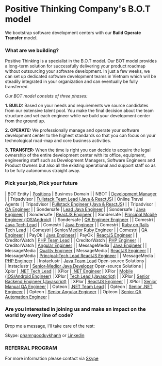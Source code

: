 # Positive Thinking Company's B.O.T model

We bootstrap software development centers with our **Build Operate Transfer** model.

### What are we building? 
Positive Thinking is a specialist in the B.O.T model. Our BOT model provides a long-term solution for successfully delivering your product roadmap without outsourcing your software development. In just a few weeks, we can set up dedicated software development teams in Vietnam which will be steadily integrated in your organization and can eventually be fully transferred.

_Our BOT model consists of three phases:_

**1. BUILD:** Based on your needs and requirements we source candidates from our extensive talent pool. You make the final decision about the team structure and vet each engineer while we build your development center from the ground up.

**2. OPERATE:** We professionally manage and operate your software development center to the highest standards so that you can focus on your technological road-map and core business activities.

**3. TRANSFER:** When the time is right you can decide to acquire the legal ownership of the entire development center with its office, equipment, engineering staff such as Development Managers, Software Engineers and Product Owners but also all the existing operational and support staff so as to be fully autonomous straight away.
### Pick your job, Pick your future

| BOT Entity | [Positions]() | Business Domain |
| NBOT | [Development Manager](https://careers.positivethinking.tech/ptc_jobs/development-manager-ho-chi-minh-city-bot/) | 
| Tripadvisor | [Fullstack Team Lead (Java & ReactJS)](https://careers.positivethinking.tech/ptc_jobs/java-team-lead-full-stack-viator-a-tripadvisor-company-ho-chi-minh-bot/) | Online Travel Agents |
| Tripadvisor | [Fullstack Engineer (Java & ReactJS)](https://careers.positivethinking.tech/ptc_jobs/senior-medior-full-stack-java-developer-viator-a-tripadvisor-company-ho-chi-minh-bot/) |
| Tripadvisor | [QA Engineer](https://careers.positivethinking.tech/ptc_jobs/senior-qa-engineer-ota/) |
| Sondersafe | [Lead Java Engineer](JobClosed) |
| Sondersafe | [Java Engineer](https://careers.positivethinking.tech/ptc_jobs/senior-java-developer-sds/) |
| Sondersafe | [ReactJS Engineer](JobClosed) |
| Sondersafe | [Principal Mobile Engineer (iOS/Android)](https://careers.positivethinking.tech/ptc_jobs/senior-principal-android-developer-sds/) |
| Sondersafe | [QA Engineer Engineer](https://careers.positivethinking.tech/ptc_jobs/senior-manual-qa-engineer-sds/) |
| Comestri | [Java Tech Lead](https://careers.positivethinking.tech/ptc_jobs/java-technical-lead-cmt/) |
| Comestri | [Java Engineer](https://careers.positivethinking.tech/ptc_jobs/medior-senior-java-developer/) |
| Comestri | [Ruby on Rails Tech Lead](JobClosed) |
| Comestri | [Senior/Medior Ruby Engineer](https://careers.positivethinking.tech/ptc_jobs/ruby-on-rails-developer-cmt/) |
| Comestri | [QA Engineer](https://careers.positivethinking.tech/ptc_jobs/senior-qa-engineer-cmt/) |
| PayOk | [Java Engineer](JobClosed)|
| PayOk | [ReactJS Engineer](JobClosed) |
| CreditorWatch | [PHP Team Lead](JobClosed) |
| CreditorWatch | [PHP Engineer](https://careers.positivethinking.tech/ptc_jobs/senior-php-developer-cw/) |
| CreditorWatch | [Angular Engineer](https://careers.positivethinking.tech/ptc_jobs/senior-angular-developer-cw-bot/) |
| MessageMedia | [Java Engineer](https://careers.positivethinking.tech/ptc_jobs/java-developer-mm/) |
| MessageMedia | [Quality Engineer](https://careers.positivethinking.tech/ptc_jobs/quality-engineer-mm/)
| MessageMedia | [ReactJS Engineer](https://careers.positivethinking.tech/ptc_jobs/reactjs-engineer-mm/) |
| MessageMedia | [Principal-Tech Lead ReactJS Engineer](JobClosed) |
| MessageMedia | [PHP Engineer](JobClosed) |
| Instaclustr | [Java Team Lead](https://careers.positivethinking.tech/ptc_jobs/java-team-lead-isc/) Open-source Solutions |  
| Instaclustr | [Senior-Medior Java Developer](https://careers.positivethinking.tech/ptc_jobs/senior-medior-java-developer-isc/) Open-source Solutions | 
| Xplor | [.NET Tech Lead](https://careers.positivethinking.tech/ptc_jobs/senior-net-team-leader-xplor-ho-chi-minh-city-bot/) |
| XPlor | [.NET Engineer](https://careers.positivethinking.tech/ptc_jobs/medior-senior-net-developer-xplor/)
| XPlor | [Mobile (iOS/Android Engineer)](https://careers.positivethinking.tech/ptc_jobs/medior-senior-mobile-ios-android-developer-xplor/)
| XPlor | [Tech Lead (Javascript)](JobClosed) | 
| XPlor | [Senior Backend Engineer (Javascript)](JobClosed) | 
| XPlor | [ReactJS Engineer](JobClosed) | 
| XPlor | [Senior Manual QA Engineer](JobClosed) | 
| Opteon | [.NET Team Lead](JobClosed) | 
| Opteon | [Senior .NET Engineer](JobClosed) | 
| Opteon | [Senior Angular Engineer](JobClosed) | 
| Opteon | [Senior QA Automation Engineer](JobClosed) | 

### Are you interested in joining us and make an impact on the world by every line of code?

Drop me a message, I'll take care of the rest:

Skype: [phamngocduykhanh](https://join.skype.com/invite/iM2bQCkTJ3N8) or [Linkedin](https://www.linkedin.com/in/khanhpnd/)

### REFERRAL PROGRAM
For more information please contact via [Skype](https://join.skype.com/invite/iM2bQCkTJ3N8)
